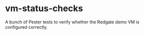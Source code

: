 # vm-status-checks
A bunch of Pester tests to verify whether the Redgate demo VM is configured correctly.
